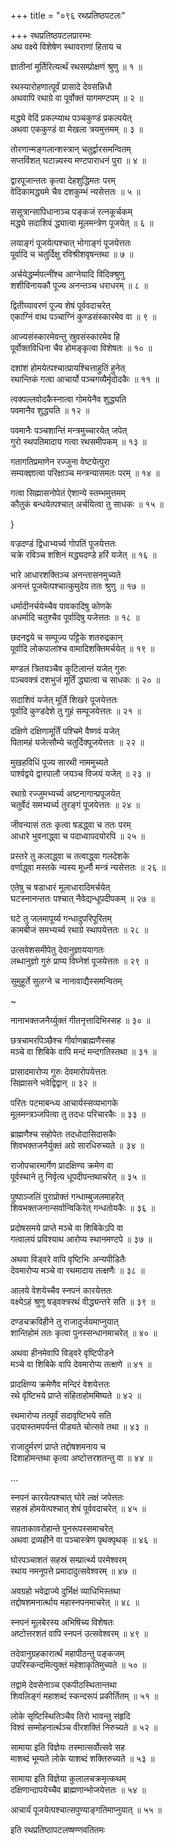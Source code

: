 +++
title = "०९६ रथप्रतिष्ठपटलः"

+++
रथप्रतिष्ठपटलप्रारम्भः    
अथ वक्ष्ये विशेषेण स्थावराणां हिताय च  

ज्ञातीनां मूर्तिरित्यर्त्थं रथसम्प्रोक्षणं श्रुणु ॥ १ ॥


रथस्यारोहणात्पूर्वं प्रासादे देवसन्निधौ  
अथवापि रथाग्रे वा पूर्वोक्तं यागमण्टपम् ॥ २ ॥


मद्ध्ये वेदिं प्रकल्प्याथ पञ्चकुण्डं प्रकल्पयेत्  
अथवा एककुण्डं वा मेखला त्रयमुत्तमम् ॥ ३ ॥


तोरणान्मङ्गलान्शस्त्रान् चतुर्द्वारसमन्वितम्  
सप्तविंशत् घटान्न्यस्य मण्टपाराधनं पुरा ॥ ४ ॥


द्वारपूजान्ततः कृत्वा देहशुद्धिमतः परम्  
वेदिकामद्ध्यमे चैव दशकुम्भं न्यसेत्ततः ॥ ५ ॥


ससूत्रान्सापिधानाञ्च पङ्कजं रत्नकूर्चकम्  
मद्ध्ये सदाशिवं द्ध्यात्वा मूलमन्त्रेण पूजयेत् ॥ ६ ॥


लयाङ्गं पूजयेत्पश्चात् भोगाङ्गं पूजयेत्ततः  
पूर्वादि च चतुर्दिक्षु रविश्रीशवृषन्तथा ॥ ७ ॥


अर्चयेद्धर्म्मपत्नींश्च आग्नेयादि विदिक्श्रुणु  
शशीविनायकौ पूज्य अनन्तञ्च धराधरम् ॥ ८ ॥


द्वितीय्यावरणं पूज्य शेषं पूर्ववदाचरेत्  
एकाग्निं वाथ पञ्चाग्निं कुण्डसंस्कारमेव वा ॥ ९ ॥


आज्यसंस्कारमेवन्तु स्रुवसंस्कारमेव हि  
पूर्वोक्तविधिना चैव होमङ्कृत्वा विशेषतः ॥ १० ॥


दशांशं होमयेत्पश्चात्प्रायश्चित्ताहुतिं हुनेत्  
रथान्तिकं गत्वा आचार्यो पञ्चगव्यैर्मृदोदकैः ॥ ११ ॥


त्वक्पल्लवोदकैस्नात्वा गोमयेनैव शुद्ध्यति  
पवमानैव शुद्ध्यति ॥ १२ ॥


पवमानैः पञ्चशान्तिं मन्त्रमुच्चारयेत् जपेत्  
गुरो स्थपतिमादाय गत्वा रथसमीपकम् ॥ १३ ॥


गतागतिप्रमाणेन रज्जुना वेष्टयेत्पुरा  
सम्यक्ज्ञात्वा परिक्षाञ्च मन्त्रन्यासमतः परम् ॥ १४ ॥


गत्वा सिह्मासनोपेतं ऐशान्ये स्तम्भमुत्तमम्  
कौतुकं बन्धयेत्पश्चात् अर्चयित्वा तु साधकः ॥ १५ ॥



}          

वज्रदण्डं द्विधाभ्यर्च्य गोपतिं पूजयेत्ततः  
चक्रे रविञ्च शशिनं मद्ध्यदण्डे हरिं यजेत् ॥ १६ ॥


भारे आधारशक्तिञ्च अनन्तासनमुच्यते  
अनन्तं पूजयेत्पश्चात्कुमुदेय ततः श्रुणु ॥ १७ ॥


धर्मादीनर्चयेच्चैव पावकादिषु कोणके  
अधर्मादि चतुश्चैव पूर्वादिषु यजेत्ततः ॥ १८ ॥


छदनद्वये च सम्पूज्य पट्टिके शतरुद्रकान्  
पूर्वादि लोकपालांश्च वामादिशक्तिमर्चयेत् ॥ १९ ॥


मण्डलं त्रितयञ्चैव कुटिलान्तं यजेत् गुरुः  
पञ्चवक्त्रं दशभुजं मूर्तिं द्ध्यात्वा च साधकः ॥ २० ॥


सदाशिवं यजेत् मूर्तिं शिखरे पूजयेत्ततः  
पूर्वादि कुण्डदेशे तु गुहं सम्पूजयेत्ततः ॥ २१ ॥


दक्षिणे दक्षिणामूर्तिं पश्चिमे वैष्णवं यजेत्  
पितामहं यजेत्सौम्ये चतुर्दिक्पूजयेत्ततः ॥ २२ ॥


मुखहविधिं पूज्य सारथी नाममुच्यते  
पार्श्वद्वये द्वारपालौ जयञ्च विजयं यजेत् ॥ २३ ॥


रथाग्रे रज्जुमभ्यर्च्य अष्टनागान्प्रपूजयेत्  
चतुर्वेदं समभ्यर्च्य तुरङ्गं पूजयेत्ततः ॥ २४ ॥


जीवन्यासं ततः कृत्वा षडद्ध्वा च ततः परम्  
आधारे भुवनाद्ध्वा च पदाध्वापदयोरपि ॥ २५ ॥


प्रस्तरे तु कलाद्ध्वा च तत्वाद्ध्वा गलदेशके  
वर्णाद्ध्वा मस्तके न्यस्य मूर्ध्नौ मन्त्रं न्यसेत्ततः ॥ २६ ॥


एतेषु च षडाधारं मूलाधारादिमर्चयेत्  
घटस्नानन्ततः पश्चात् नैवेद्यन्धूपदीपकम् ॥ २७ ॥


घटे तु जलमापूर्य्य गन्धादुपरिपूरितम्  
कामबीजं समभ्यर्च्य रथाग्रे स्थापयेत्ततः ॥ २८ ॥


उत्सवेशसमीपेतु देवानुज्ञाययागतः  
लब्धानुज्ञो गुरुं प्राप्य विघ्नेशं पूजयेत्ततः ॥ २९ ॥


सुमुहूर्ते सुलग्ने च नानावाद्यैस्समन्वितम्  

~         

नानाभक्तजनैर्य्युक्तं गीतनृत्तादिभिस्सह ॥ ३० ॥


छत्रचामरपिञ्छैश्च गीर्वाणब्राह्मणैस्सह  
मञ्चे वा शिबिके वापि मन्दं मन्दगतिस्तथा ॥ ३१ ॥


प्रासादमारोप्य गुरुः देवमारोपयेत्ततः  
सिह्मासने भवेद्विद्वान् ॥ ३२ ॥


परितः पटमाबन्ध्य आचार्यस्सव्यभागके  
मूलमन्त्रञ्जपित्वा तु तदधः परिचारकैः ॥ ३३ ॥


ब्राह्मणैश्च सहोपेतः तदधोदासिदासकैः  
शिवभक्तजनैर्युक्तं अग्रे सारधिरुच्यते ॥ ३४ ॥


राजोपचारमार्गेण प्रादक्षिण्य क्रमेण वा  
पूर्वस्थाने तु निर्वृत्य धूपदीपन्तथाचरेत् ॥ ३५ ॥


पुष्पाञ्जलिं पुराप्रोक्तं गन्धाम्बुजलमाहरेत्  
शिवभक्तजनान्सर्वान्विकिरेत् गन्धतोयकैः ॥ ३६ ॥


प्रदोषसमये प्राप्ते मञ्चे वा शिबिकेऽपि वा  
गत्वालयं प्रविश्याथ आरोप्य स्थानमण्टपे ॥ ३७ ॥


अथवा विड्वरे वापि वृष्टिभिः अन्यपीडितैः  
देवमारोप्य मञ्चे वा रथमादाय तत्क्षणैः ॥ ३८ ॥


आलये वेशयेच्चैव स्नपनं कारयेत्ततः  
वक्ष्येऽहं श्रुणु षड्वक्त्ररथं वीद्ध्यन्तरे सति ॥ ३९ ॥


दण्डचक्रविहीने तु राजादुर्जयमाप्नुयात्  
शान्तिहोमं ततः कृत्वा पुनस्सन्धानमाचरेत् ॥ ४० ॥


अथवा हीनमेवापि विड्वरे वृष्टिपीडने  
मञ्चे वा शिबिके वापि देवमारोप्य तत्क्षणे ॥ ४१ ॥


प्रादक्षिण्य क्रमेणैव मन्दिरं वेशयेत्ततः  
रथे वृष्टिभये प्राप्ते संहिताहोममिष्यते ॥ ४२ ॥


रथमारोप्य तत्पूर्वं सदावृष्टिभये सति  
उदयास्तमपर्यन्तं पीड्यते चोत्सवे तथा ॥ ४३ ॥


राजादुर्मरणं प्राप्ते तद्दोषशमनाय च  
दिशाहोमन्तथा कृत्वा अष्टोत्तरशतन्तु वा ॥ ४४ ॥



…          

स्नपनं कारयेत्पश्चात् घोरे लक्षं जपेत्ततः  
सहस्रं होमयेत्पश्चात् शेषं पूर्ववदाचरेत् ॥ ४५ ॥


सपताकावरोहान्ते पुनरूपस्समाचरेत्  
अथवा द्रव्यहीने वा पञ्चास्त्रेण पृथक्पृथक् ॥ ४६ ॥


घोरपञ्चाशतं सहस्रं सम्प्रार्त्थ्य परमेश्वरम्  
रथाय नमनूपत्ते प्रमादादुत्सवेश्वरम् ॥ ४७ ॥


अवग्रहो भवेद्राज्ये दुर्भिक्षं व्याधिभिस्तथा  
तद्दोषशमनार्त्थाय महास्नपनमाचरेत् ॥ ४८ ॥


स्नपनं मूलबेरस्य अभिषिच्य विशेषतः  
अष्टोत्तरशतं वापि स्नपनं उत्सवेश्वरम् ॥ ४९ ॥


तदेवानुग्रहकारार्त्थं महापीठन्तु पङ्कजम्  
उपरिस्कन्दमित्युक्तं महेशाकृतिमुच्यते ॥ ५० ॥


तद्वामे देवसेनाञ्च एकपीठस्थितान्तथा  
शिवलिङ्गं महाशब्दं स्कन्दरूपं प्रकीर्तितम् ॥ ५१ ॥


लोके सृष्टिस्थितिञ्चैव तिरो भावन्तु संहृदि  
विश्वं सम्मोहनार्त्थञ्च वीरशक्तिं निरुच्यते ॥ ५२ ॥


सामाया इति विज्ञेयः तस्मात्सर्वोत्सवे सह  
माशब्दं भूम्यते लोके याशब्दं शक्तिरुच्यते ॥ ५३ ॥


सामाया इति विज्ञेया कुलालचक्रमृत्कथम्  
दक्षिणान्दापयेच्चैव ब्राह्मणान्भोजयेत्ततः ॥ ५४ ॥


आचार्यं पूजयेत्पश्चात्सपुण्याङ्गतिमाप्नुयात् ॥ ५५ ॥


इति रथप्रतिष्ठापटलष्षण्णवतितमः  

